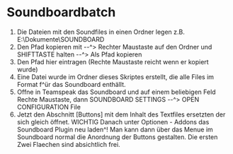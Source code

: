 # Soundboardbatch
1) Die Dateien mit den Soundfiles in einen Ordner legen z.B. E:\Dokumente\SOUNDBOARD
2) Den Pfad kopieren mit --^> Rechter Maustaste auf den Ordner und SHIFTTASTE halten --^> Als Pfad kopieren
3) Den Pfad hier eintragen (Rechte Maustaste reicht wenn er kopiert wurde)
4) Eine Datei wurde im Ordner dieses Skriptes erstellt, die alle Files im Format f^ür das Soundboard enthällt.
5) Offne in Teamspeak das Soundboard und auf einem beliebigen Feld Rechte Maustaste, dann SOUNDBOARD SETTINGS --^> OPEN CONFIGURATION File
6) Jetzt den Abschnitt [Buttons] mit dem Inhalt des Textfiles ersetzten der sich gleich öffnet.
WICHTIG Danach unter Optionen - Addons das Soundboard Plugin neu laden^! 
Man kann dann über das Menue im Soundboard normal die Anordnung der Buttons gestalten. Die ersten Zwei Flaechen sind absichtlich frei.
